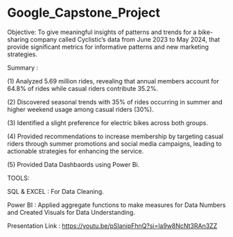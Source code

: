 # Google_Capstone_Project

Objective: To give meaningful insights of patterns and trends for a bike-sharing company called Cyclistic’s data from June 2023 to May 2024, that provide significant metrics for informative patterns and new marketing strategies.

Summary :

(1) Analyzed 5.69 million rides, revealing that annual members account for 64.8% of rides while casual riders contribute 35.2%. 

(2) Discovered seasonal trends with 35% of rides occurring in summer and higher weekend usage among casual riders (30%). 

(3) Identified a slight preference for electric bikes across both groups. 

(4) Provided recommendations to increase membership by targeting casual riders through summer promotions and social media campaigns, leading to actionable strategies for enhancing the service.

(5) Provided Data Dashbaords using Power Bi. 

TOOLS: 

SQL & EXCEL : For Data Cleaning.

Power BI : Applied aggregate functions to make measures for Data Numbers and Created Visuals for Data Understanding.

Presentation Link : https://youtu.be/pSlanipFhnQ?si=la9w8NcNt3RAn3ZZ
